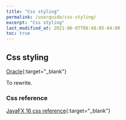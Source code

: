 ```yaml
---
title: "Css styling"
permalink: /userguide/css-styling/
excerpt: "Css styling"
last_modified_at: 2021-06-07T08:48:05-04:00
toc: true
---
```


## Css styling

[Oracle](https://docs.oracle.com/javase/8/scene-builder-2/user-guide/stylesheet-support.htm#JSBRG150){:target="_blank"}

To rewrite.

### Css reference

[JavaFX 16 css reference](https://openjfx.io/javadoc/16/javafx.graphics/javafx/scene/doc-files/cssref.html){:target="_blank"}
